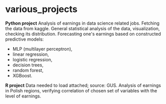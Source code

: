 # various_projects

**Python project** 
Analysis of earnings in data science related jobs.
Fetching the data from kaggle.
General statistical analysis of the data, visualization, checking its distribution.
Forecasting one's earnings based on constructed predictive models:
- MLP (multilayer perceptron),
- linear regression,
- logistic regression,
- decision trees,
- random forest,
- XGBoost.

**R project**
Data needed to load attached; source: GUS.
Analysis of earnings in Polish regions, verifying correlation of chosen set of variables with the level of earnings.


